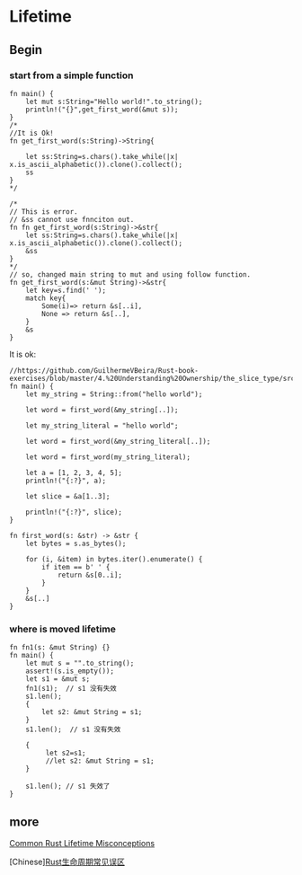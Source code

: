 # Lifetime

## Begin

### start from a simple function


```
fn main() {
	let mut s:String="Hello world!".to_string();
	println!("{}",get_first_word(&mut s));
}
/*
//It is Ok!
fn get_first_word(s:String)->String{
	
	let ss:String=s.chars().take_while(|x| x.is_ascii_alphabetic()).clone().collect();
	ss
}
*/

/*
// This is error.
// &ss cannot use fnnciton out.
fn fn get_first_word(s:String)->&str{
	let ss:String=s.chars().take_while(|x| x.is_ascii_alphabetic()).clone().collect();
	&ss
}
*/
// so, changed main string to mut and using follow function.
fn get_first_word(s:&mut String)->&str{
	let key=s.find(' ');
	match key{
		Some(i)=> return &s[..i],
		None => return &s[..],
	}	
	&s
}

```

It is ok:
```
//https://github.com/GuilhermeVBeira/Rust-book-exercises/blob/master/4.%20Understanding%20Ownership/the_slice_type/src/main.rs
fn main() {
    let my_string = String::from("hello world");
    
    let word = first_word(&my_string[..]);
    
    let my_string_literal = "hello world";
    
    let word = first_word(&my_string_literal[..]);

    let word = first_word(my_string_literal);

    let a = [1, 2, 3, 4, 5];
    println!("{:?}", a);

    let slice = &a[1..3];

    println!("{:?}", slice);
}

fn first_word(s: &str) -> &str {
    let bytes = s.as_bytes();
    
    for (i, &item) in bytes.iter().enumerate() {
        if item == b' ' {
            return &s[0..i];
        }
    }
    &s[..]
}
```



### where is moved lifetime
```
fn fn1(s: &mut String) {}
fn main() {
    let mut s = "".to_string();
    assert!(s.is_empty());
    let s1 = &mut s;
    fn1(s1);  // s1 没有失效
    s1.len();
    {
        let s2: &mut String = s1;
    }
    s1.len();  // s1 没有失效

    {
         let s2=s1;
         //let s2: &mut String = s1;
    }
    
    s1.len(); // s1 失效了
}
```

## more

[Common Rust Lifetime Misconceptions](https://github.com/pretzelhammer/rust-blog/blob/master/posts/common-rust-lifetime-misconceptions.md)

[Chinese][Rust生命周期常见误区](https://github.com/whfuyn/rust-blog/blob/master/posts/Rust%E7%94%9F%E5%91%BD%E5%91%A8%E6%9C%9F%E7%9A%84%E5%B8%B8%E8%A7%81%E8%AF%AF%E8%A7%A3.md)

